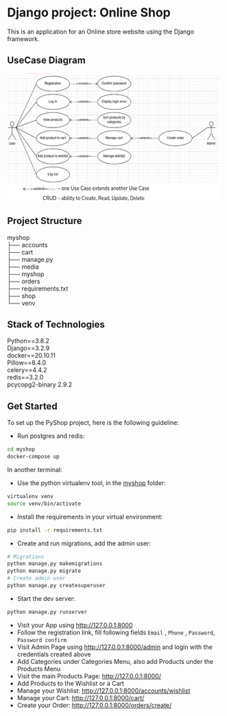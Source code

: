 # Django project: Online Shop #

This is an application for an Online store website using the Django framework.

## UseCase Diagram ##

<img src="myshop/docs/assets/use_case_diagram.png" width="500" height="300">


## Project Structure ##

myshop  
├── accounts  
├── cart  
├── manage.py  
├── media  
├── myshop  
├── orders  
├── requirements.txt  
├── shop  
└── venv  

## Stack of Technologies ##

Python==3.8.2  
Django==3.2.9  
docker==20.10.11  
Pillow==8.4.0  
celery==4.4.2  
redis==3.2.0  
pcycopg2-binary 2.9.2

## Get Started ##

To set up the PyShop project, here is the following guideline:

- Run postgres and redis:
```bash
cd myshop
docker-compose up
```

In another terminal:

- Use the python virtualenv tool, in the [myshop](./myshop) folder:
```bash
virtualenv venv
source venv/bin/activate
```

- Install the requirements in your virtual environment:
```bash
pip install -r requirements.txt
```
- Create and run migrations, add the admin user:
```bash
# Migrations
python manage.py makemigrations
python manage.py migrate
# Create admin user
python manage.py createsuperuser
```

- Start the dev server:
```bash
python manage.py runserver
```

- Visit your App using http://127.0.0.1:8000
- Follow the registration link, fill following fields `Email` , `Phone` , `Password`, `Password confirm`
- Visit Admin Page using http://127.0.0.1:8000/admin and login with the credentials created above
- Add Categories under Categories Menu, also add Products under the Products Menu
- Visit the main Products Page: http://127.0.0.1:8000/
- Add Products to the Wishlist or a Cart
- Manage your Wishlist: http://127.0.0.1:8000/accounts/wishlist
- Manage your Cart: http://127.0.0.1:8000/cart/
- Create your Order: http://127.0.0.1:8000/orders/create/

